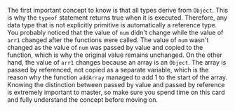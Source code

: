 The first important concept to know is that all types derive from `Object`. This is why the `typeof` statement returns true when it is executed. Therefore, any data type that is not explicitly primitive is automatically a reference type. You probably noticed that the value of `num` didn't change while the value of `arr1` changed after the functions were called. The value of `num` wasn't changed as the value of `num` was passed by value and copied to the function, which is why the original value remains unchanged. On the other hand, the value of `arr1` changes because an array is an `Object`. The array is passed by referenced, not copied as a separate variable, which is the reason why the function `addArray` managed to add 1 to the start of the array. Knowing the distinction between passed by value and passed by reference is extremely important to master, so make sure you spend time on this card and fully understand the concept before moving on.
